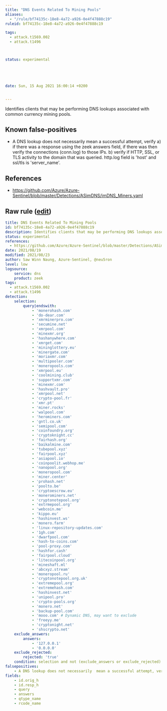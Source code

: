```yaml
---
title: "DNS Events Related To Mining Pools"
aliases:
  - "/rule/bf74135c-18e8-4a72-a926-0e4f47888c19"
ruleid: bf74135c-18e8-4a72-a926-0e4f47888c19

tags:
  - attack.t1569.002
  - attack.t1496



status: experimental





date: Sun, 15 Aug 2021 16:00:14 +0200


---
```


Identifies clients that may be performing DNS lookups associated with common currency mining pools.

<!--more-->


## Known false-positives

* A DNS lookup does not necessarily  mean a successful attempt, verify a) if there was a response using the zeek answers field, if there was then verify the connections (conn.log) to those IPs. b) verify if HTTP, SSL, or TLS activity to the domain that was queried. http.log field is 'host' and ssl/tls is 'server_name'.



## References

* https://github.com/Azure/Azure-Sentinel/blob/master/Detections/ASimDNS/imDNS_Miners.yaml


## Raw rule ([edit](https://github.com/SigmaHQ/sigma/edit/master/rules/network/zeek/zeek_dns_mining_pools.yml))
```yaml
title: DNS Events Related To Mining Pools
id: bf74135c-18e8-4a72-a926-0e4f47888c19
description: Identifies clients that may be performing DNS lookups associated with common currency mining pools.
status: experimental
references:
  - https://github.com/Azure/Azure-Sentinel/blob/master/Detections/ASimDNS/imDNS_Miners.yaml
date: 2021/08/19
modified: 2021/08/23
author: Saw Winn Naung, Azure-Sentinel, @neu5ron
level: low
logsource:
    service: dns
    product: zeek
tags:
  - attack.t1569.002
  - attack.t1496
detection:
    selection:
        query|endswith:
            - 'monerohash.com'
            - 'do-dear.com'
            - 'xmrminerpro.com'
            - 'secumine.net'
            - 'xmrpool.com'
            - 'minexmr.org'
            - 'hashanywhere.com'
            - 'xmrget.com'
            - 'mininglottery.eu'
            - 'minergate.com'
            - 'moriaxmr.com'
            - 'multipooler.com'
            - 'moneropools.com'
            - 'xmrpool.eu'
            - 'coolmining.club'
            - 'supportxmr.com'
            - 'minexmr.com'
            - 'hashvault.pro'
            - 'xmrpool.net'
            - 'crypto-pool.fr'
            - 'xmr.pt'
            - 'miner.rocks'
            - 'walpool.com'
            - 'herominers.com'
            - 'gntl.co.uk'
            - 'semipool.com'
            - 'coinfoundry.org'
            - 'cryptoknight.cc'
            - 'fairhash.org'
            - 'baikalmine.com'
            - 'tubepool.xyz'
            - 'fairpool.xyz'
            - 'asiapool.io'
            - 'coinpoolit.webhop.me'
            - 'nanopool.org'
            - 'moneropool.com'
            - 'miner.center'
            - 'prohash.net'
            - 'poolto.be'
            - 'cryptoescrow.eu'
            - 'monerominers.net'
            - 'cryptonotepool.org'
            - 'extrmepool.org'
            - 'webcoin.me'
            - 'kippo.eu'
            - 'hashinvest.ws'
            - 'monero.farm'
            - 'linux-repository-updates.com'
            - '1gh.com'
            - 'dwarfpool.com'
            - 'hash-to-coins.com'
            - 'pool-proxy.com'
            - 'hashfor.cash'
            - 'fairpool.cloud'
            - 'litecoinpool.org'
            - 'mineshaft.ml'
            - 'abcxyz.stream'
            - 'moneropool.ru'
            - 'cryptonotepool.org.uk'
            - 'extremepool.org'
            - 'extremehash.com'
            - 'hashinvest.net'
            - 'unipool.pro'
            - 'crypto-pools.org'
            - 'monero.net'
            - 'backup-pool.com'
            - 'mooo.com' # Dynamic DNS, may want to exclude
            - 'freeyy.me'
            - 'cryptonight.net'
            - 'shscrypto.net'
    exclude_answers:
        answers:
            - '127.0.0.1'
            - '0.0.0.0'
    exclude_rejected:
        rejected: 'true'
    condition: selection and not (exclude_answers or exclude_rejected)
falsepositives:
    - A DNS lookup does not necessarily  mean a successful attempt, verify a) if there was a response using the zeek answers field, if there was then verify the connections (conn.log) to those IPs. b) verify if HTTP, SSL, or TLS activity to the domain that was queried. http.log field is 'host' and ssl/tls is 'server_name'.
fields:
    - id.orig_h
    - id.resp_h
    - query
    - answers
    - qtype_name
    - rcode_name

```
